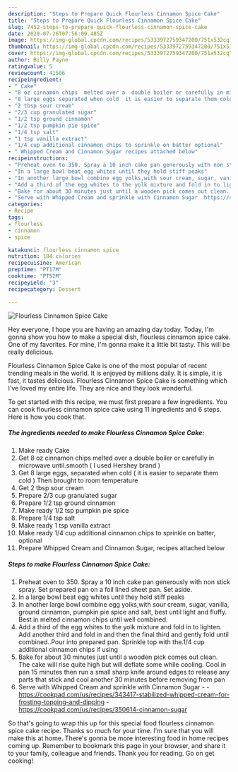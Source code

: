 ```yaml
---
description: "Steps to Prepare Quick Flourless Cinnamon Spice Cake"
title: "Steps to Prepare Quick Flourless Cinnamon Spice Cake"
slug: 7452-steps-to-prepare-quick-flourless-cinnamon-spice-cake
date: 2020-07-26T07:56:09.485Z
image: https://img-global.cpcdn.com/recipes/5333972759347200/751x532cq70/flourless-cinnamon-spice-cake-recipe-main-photo.jpg
thumbnail: https://img-global.cpcdn.com/recipes/5333972759347200/751x532cq70/flourless-cinnamon-spice-cake-recipe-main-photo.jpg
cover: https://img-global.cpcdn.com/recipes/5333972759347200/751x532cq70/flourless-cinnamon-spice-cake-recipe-main-photo.jpg
author: Billy Payne
ratingvalue: 5
reviewcount: 41506
recipeingredient:
- " Cake"
- "8 oz cinnamon chips  melted over a  double boiler or carefully in microwave untilsmooth  I used Hershey brand "
- "8 large eggs separated when cold  it is easier to separate them cold  Then brought to room temperature"
- "2 tbsp sour cream"
- "2/3 cup granulated sugar"
- "1/2 tsp ground cinnamon"
- "1/2 tsp pumpkin pie spice"
- "1/4 tsp salt"
- "1 tsp vanilla extract"
- "1/4 cup additional cinnamon chips to sprinkle on batter optional"
- " Whipped Cream and Cinnamon Sugar recipes attached below"
recipeinstructions:
- "Preheat oven to 350. Spray a 10 inch cake pan generously with non stick spray. Set prepared pan on a foil lined sheet pan. Set aside."
- "In a large bowl beat egg whites until they hold stiff peaks"
- "In another large bowl combine egg yolks,with sour cream, sugar, vanilla, ground cinnamon, pumpkin pie spice and salt, best until light and fluffy. Best in  melted cinnamon chips until well combined."
- "Add a third of the egg whites to the yolk mixture and fold in to lighten. Add another third and fold in and then the final third and gently fold until combined..Pour into prepared pan. Sprinkle top with the.1/4 cup additional cinnamon chips if using"
- "Bake for about 30 minutes just until a wooden pick comes out clean. The cake will rise quite high but will deflate some while cooling. Cool.in pan 15 minutes then run a small sharp knife around edges to release any parts that stick and cool another 30 minutes before removing from pan"
- "Serve with Whipped Cream and sprinkle with Cinnamon Sugar  https://cookpad.com/us/recipes/343417-stabilized-whipped-cream-for-frosting-topping-and-dipping https://cookpad.com/us/recipes/350614-cinnamon-sugar"
categories:
- Recipe
tags:
- flourless
- cinnamon
- spice

katakunci: flourless cinnamon spice 
nutrition: 184 calories
recipecuisine: American
preptime: "PT17M"
cooktime: "PT52M"
recipeyield: "3"
recipecategory: Dessert

---
```



![Flourless Cinnamon Spice Cake](https://img-global.cpcdn.com/recipes/5333972759347200/751x532cq70/flourless-cinnamon-spice-cake-recipe-main-photo.jpg)

Hey everyone, I hope you are having an amazing day today. Today, I'm gonna show you how to make a special dish, flourless cinnamon spice cake. One of my favorites. For mine, I'm gonna make it a little bit tasty. This will be really delicious.

Flourless Cinnamon Spice Cake is one of the most popular of recent trending meals in the world. It is enjoyed by millions daily. It is simple, it is fast, it tastes delicious. Flourless Cinnamon Spice Cake is something which I've loved my entire life. They are nice and they look wonderful.




To get started with this recipe, we must first prepare a few ingredients. You can cook flourless cinnamon spice cake using 11 ingredients and 6 steps. Here is how you cook that.

<!--inarticleads1-->

##### The ingredients needed to make Flourless Cinnamon Spice Cake:

1. Make ready  Cake
1. Get 8 oz cinnamon chips  melted over a  double boiler or carefully in microwave until.smooth ( I used Hershey brand )
1. Get 8 large eggs, separated when cold ( it is easier to separate them cold ) Then brought to room temperature
1. Get 2 tbsp sour cream
1. Prepare 2/3 cup granulated sugar
1. Prepare 1/2 tsp ground cinnamon
1. Make ready 1/2 tsp pumpkin pie spice
1. Prepare 1/4 tsp salt
1. Make ready 1 tsp vanilla extract
1. Make ready 1/4 cup additional cinnamon chips to sprinkle on batter, optional
1. Prepare  Whipped Cream and Cinnamon Sugar, recipes attached below




<!--inarticleads2-->

##### Steps to make Flourless Cinnamon Spice Cake:

1. Preheat oven to 350. Spray a 10 inch cake pan generously with non stick spray. Set prepared pan on a foil lined sheet pan. Set aside.
1. In a large bowl beat egg whites until they hold stiff peaks
1. In another large bowl combine egg yolks,with sour cream, sugar, vanilla, ground cinnamon, pumpkin pie spice and salt, best until light and fluffy. Best in  melted cinnamon chips until well combined.
1. Add a third of the egg whites to the yolk mixture and fold in to lighten. Add another third and fold in and then the final third and gently fold until combined..Pour into prepared pan. Sprinkle top with the.1/4 cup additional cinnamon chips if using
1. Bake for about 30 minutes just until a wooden pick comes out clean. The cake will rise quite high but will deflate some while cooling. Cool.in pan 15 minutes then run a small sharp knife around edges to release any parts that stick and cool another 30 minutes before removing from pan
1. Serve with Whipped Cream and sprinkle with Cinnamon Sugar -  - https://cookpad.com/us/recipes/343417-stabilized-whipped-cream-for-frosting-topping-and-dipping - https://cookpad.com/us/recipes/350614-cinnamon-sugar




So that's going to wrap this up for this special food flourless cinnamon spice cake recipe. Thanks so much for your time. I'm sure that you will make this at home. There's gonna be more interesting food in home recipes coming up. Remember to bookmark this page in your browser, and share it to your family, colleague and friends. Thank you for reading. Go on get cooking!
